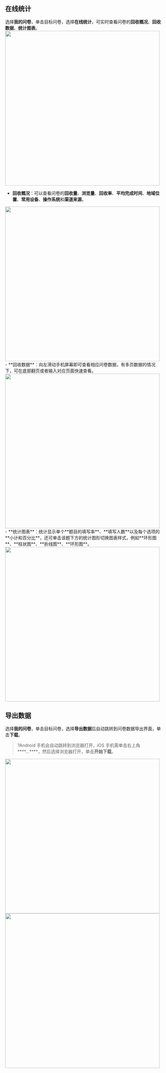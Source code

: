## 在线统计

选择**我的问卷**，单击目标问卷，选择**在线统计**，可实时查看问卷的**回收概况**、**回收数据**、**统计图表**。
<img src="https://main.qcloudimg.com/raw/6c23ea514a1638e76294ec3179b22b27/%E5%9C%A8%E7%BA%BF%E7%BB%9F%E8%AE%A1.png" width="500">

- **回收概况**：可以查看问卷的**回收量**、**浏览量**、**回收率**、**平均完成时间**、**地域位置**、**常用设备**、**操作系统**和**渠道来源**。
<img src="https://main.qcloudimg.com/raw/a8fc4fdfc6e3ba9c1da074191d70b323/%E5%9B%9E%E6%94%B6.png" width="500">
- **回收数据**：向左滑动手机屏幕即可查看相应问卷数据，有多页数据的情况下，可在底部翻页或者输入对应页面快速查看。
<img src="https://main.qcloudimg.com/raw/7c93ed1770301b774870156adf8553b4/%E5%9B%9E%E6%94%B62.png" width="500"/>
- **统计图表**：统计显示单个**题目的填写率**、**填写人数**以及每个选项的**小计和百分比**，还可单击该题下方的统计图形切换图表样式，例如**环形图**、**柱状图**、**折线图**、**环形图**。<DIV>
<img src="https://main.qcloudimg.com/raw/165cbb111bd377339c4b69bf2c8145a5/%E7%BB%9F%E8%AE%A1.png" width="500"/>

##  导出数据

选择**我的问卷**，单击目标问卷，选择**导出数据**后自动跳转到问卷数据导出界面，单击**下载**。
>?Android 手机会自动跳转到浏览器打开，iOS 手机需单击右上角****...****，然后选择浏览器打开，单击**开始下载**。

<img src="https://main.qcloudimg.com/raw/8904c003b185d9b103409a9919facfd4/%E5%AF%BC%E5%87%BA%E6%95%B0%E6%8D%AE.png" width="500"/>
<img src="https://main.qcloudimg.com/raw/f3716c75ef2e453d92bdb1f1b511c3f9/%E6%95%B0%E6%8D%AE.png" width="500"/>
